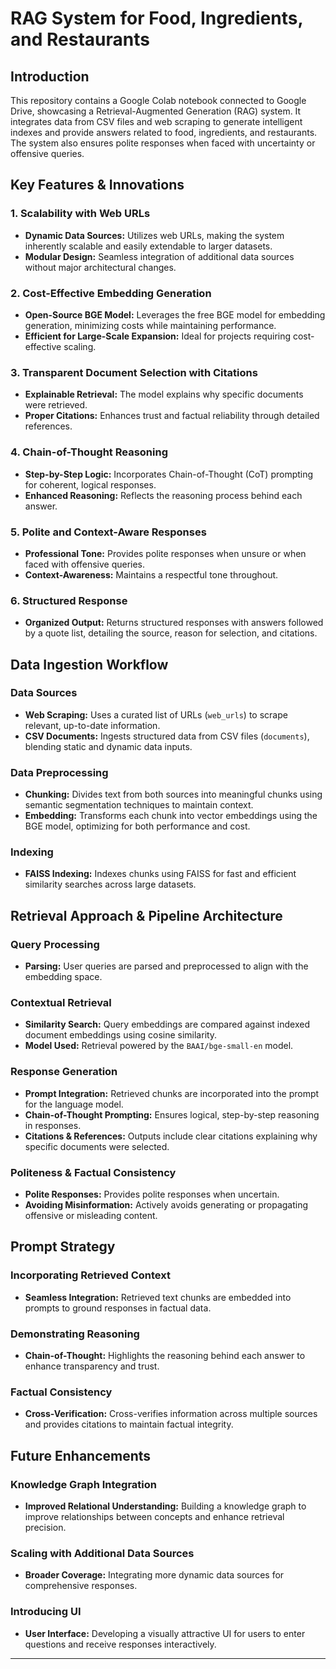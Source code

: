 # RAG System for Food, Ingredients, and Restaurants

## Introduction
This repository contains a Google Colab notebook connected to Google Drive, showcasing a Retrieval-Augmented Generation (RAG) system. It integrates data from CSV files and web scraping to generate intelligent indexes and provide answers related to food, ingredients, and restaurants. The system also ensures polite responses when faced with uncertainty or offensive queries.

## Key Features & Innovations

### 1. Scalability with Web URLs
- **Dynamic Data Sources:** Utilizes web URLs, making the system inherently scalable and easily extendable to larger datasets.
- **Modular Design:** Seamless integration of additional data sources without major architectural changes.

### 2. Cost-Effective Embedding Generation
- **Open-Source BGE Model:** Leverages the free BGE model for embedding generation, minimizing costs while maintaining performance.
- **Efficient for Large-Scale Expansion:** Ideal for projects requiring cost-effective scaling.

### 3. Transparent Document Selection with Citations
- **Explainable Retrieval:** The model explains why specific documents were retrieved.
- **Proper Citations:** Enhances trust and factual reliability through detailed references.

### 4. Chain-of-Thought Reasoning
- **Step-by-Step Logic:** Incorporates Chain-of-Thought (CoT) prompting for coherent, logical responses.
- **Enhanced Reasoning:** Reflects the reasoning process behind each answer.

### 5. Polite and Context-Aware Responses
- **Professional Tone:** Provides polite responses when unsure or when faced with offensive queries.
- **Context-Awareness:** Maintains a respectful tone throughout.

### 6. Structured Response
- **Organized Output:** Returns structured responses with answers followed by a quote list, detailing the source, reason for selection, and citations.

## Data Ingestion Workflow

### Data Sources
- **Web Scraping:** Uses a curated list of URLs (`web_urls`) to scrape relevant, up-to-date information.
- **CSV Documents:** Ingests structured data from CSV files (`documents`), blending static and dynamic data inputs.

### Data Preprocessing
- **Chunking:** Divides text from both sources into meaningful chunks using semantic segmentation techniques to maintain context.
- **Embedding:** Transforms each chunk into vector embeddings using the BGE model, optimizing for both performance and cost.

### Indexing
- **FAISS Indexing:** Indexes chunks using FAISS for fast and efficient similarity searches across large datasets.

## Retrieval Approach & Pipeline Architecture

### Query Processing
- **Parsing:** User queries are parsed and preprocessed to align with the embedding space.

### Contextual Retrieval
- **Similarity Search:** Query embeddings are compared against indexed document embeddings using cosine similarity.
- **Model Used:** Retrieval powered by the `BAAI/bge-small-en` model.

### Response Generation
- **Prompt Integration:** Retrieved chunks are incorporated into the prompt for the language model.
- **Chain-of-Thought Prompting:** Ensures logical, step-by-step reasoning in responses.
- **Citations & References:** Outputs include clear citations explaining why specific documents were selected.

### Politeness & Factual Consistency
- **Polite Responses:** Provides polite responses when uncertain.
- **Avoiding Misinformation:** Actively avoids generating or propagating offensive or misleading content.

## Prompt Strategy

### Incorporating Retrieved Context
- **Seamless Integration:** Retrieved text chunks are embedded into prompts to ground responses in factual data.

### Demonstrating Reasoning
- **Chain-of-Thought:** Highlights the reasoning behind each answer to enhance transparency and trust.

### Factual Consistency
- **Cross-Verification:** Cross-verifies information across multiple sources and provides citations to maintain factual integrity.

## Future Enhancements

### Knowledge Graph Integration
- **Improved Relational Understanding:** Building a knowledge graph to improve relationships between concepts and enhance retrieval precision.

### Scaling with Additional Data Sources
- **Broader Coverage:** Integrating more dynamic data sources for comprehensive responses.

### Introducing UI
- **User Interface:** Developing a visually attractive UI for users to enter questions and receive responses interactively.

---
